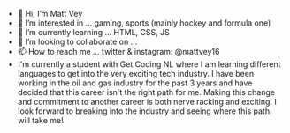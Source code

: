 - 👋 Hi, I’m Matt Vey
- 👀 I’m interested in ... gaming, sports (mainly hockey and formula one)
- 🌱 I’m currently learning ... HTML, CSS, JS
- 💞️ I’m looking to collaborate on ... 
- 📫 How to reach me ... twitter & instagram: @mattvey16
- I'm currently a student with Get Coding NL where I am learning different languages to get into the very exciting tech industry. I have been working in the oil and gas industry for the past 3 years and have decided that this career isn't the right path for me. Making this change and commitment to another career is both nerve racking and exciting. I look forward to breaking into the industry and seeing where this path will take me!

